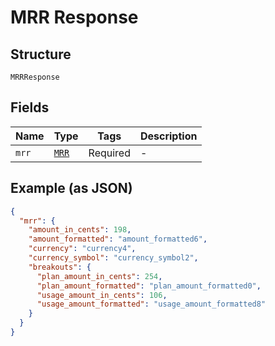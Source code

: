 
# MRR Response

## Structure

`MRRResponse`

## Fields

| Name | Type | Tags | Description |
|  --- | --- | --- | --- |
| `mrr` | [`MRR`](../../doc/models/mrr.md) | Required | - |

## Example (as JSON)

```json
{
  "mrr": {
    "amount_in_cents": 198,
    "amount_formatted": "amount_formatted6",
    "currency": "currency4",
    "currency_symbol": "currency_symbol2",
    "breakouts": {
      "plan_amount_in_cents": 254,
      "plan_amount_formatted": "plan_amount_formatted0",
      "usage_amount_in_cents": 106,
      "usage_amount_formatted": "usage_amount_formatted8"
    }
  }
}
```

